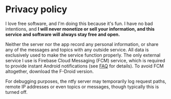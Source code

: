 # Privacy policy

I love free software, and I'm doing this because it's fun. I have no bad intentions, and **I will
never monetize or sell your information, and this service and software will always stay free and open.**

Neither the server nor the app record any personal information, or share any of the messages and topics with
any outside service. All data is exclusively used to make the service function properly. The only external service
I use is Firebase Cloud Messaging (FCM) service, which is required to provide instant Android notifications (see
[FAQ](faq.md) for details). To avoid FCM altogether, download the F-Droid version.

For debugging purposes, the ntfy server may temporarily log request paths, remote IP addresses or even topics 
or messages, though typically this is turned off.
